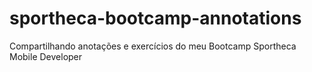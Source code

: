 # sportheca-bootcamp-annotations
Compartilhando anotações e exercícios do meu Bootcamp Sportheca Mobile Developer
